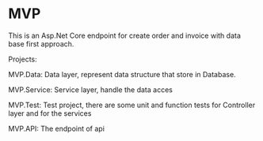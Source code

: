 # MVP

This is an Asp.Net Core endpoint for create order and invoice with data base first approach.

Projects:

MVP.Data: Data layer, represent data structure that store in Database.

MVP.Service: Service layer, handle the data acces

MVP.Test: Test project, there are some unit and function tests for Controller layer and for the services

MVP.API: The endpoint of api
